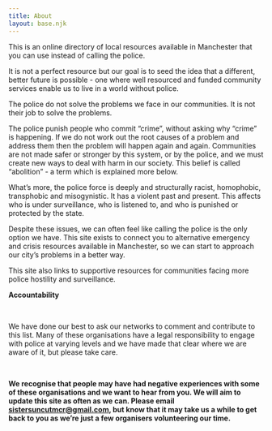 ```yaml
---
title: About
layout: base.njk
---
```

This is an online directory of local resources available in Manchester that you can use instead of calling the police. 

It is not a perfect resource but our goal is to seed the idea that a different, better future is possible - one where well resourced and funded community services enable us to live in a world without police. 

The police do not solve the problems we face in our communities. It is not their job to solve the problems. 

The police punish people who commit “crime”, without asking why “crime” is happening. If we do not work out the root causes of a problem and address them then the problem will happen again and again. Communities are not made safer or stronger by this system, or by the police, and we must create new ways to deal with harm in our society. This belief is called “abolition” - a term which is explained more below. 

What’s more, the police force is deeply and structurally racist, homophobic, transphobic and misogynistic. It has a violent past and present. This affects who is under surveillance, who is listened to, and who is punished or protected by the state.

Despite these issues, we can often feel like calling the police is the only option we have. This site exists to connect you to alternative emergency and crisis resources available in Manchester, so we can start to approach our city’s problems in a better way. 

This site also links to supportive resources for communities facing more police hostility and surveillance.



**Accountability**

 

We have done our best to ask our networks to comment and contribute to this list. Many of these organisations have a legal responsibility to engage with police at varying levels and we have made that clear where we are aware of it, but please take care. 

 

**We recognise that people may have had negative experiences with some of these organisations and we want to hear from you. We will aim to update this site as often as we can. Please email [sistersuncutmcr@gmail.com](mailto:sistersuncutmcr@gmail.com), but know that it may take us a while to get back to you as we’re just a few organisers volunteering our time.**